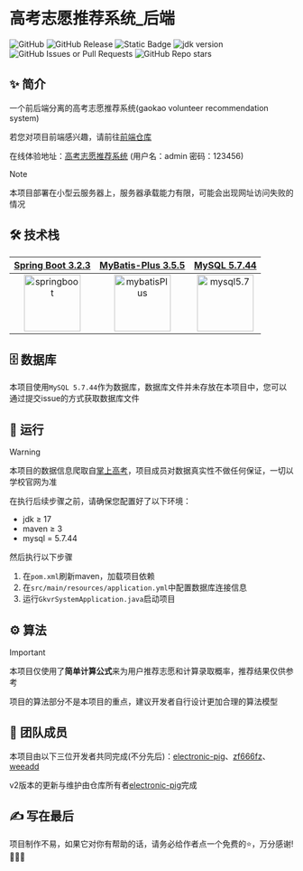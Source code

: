 # 高考志愿推荐系统_后端

![GitHub](https://img.shields.io/github/license/electronic-pig/gkvr_system_backend)
![GitHub Release](https://img.shields.io/github/v/release/electronic-pig/gkvr_system_backend)
![Static Badge](https://img.shields.io/badge/collaborator-3-lightblue)
![jdk version](https://img.shields.io/badge/jdk-17+-orange.svg)
![GitHub Issues or Pull Requests](https://img.shields.io/github/issues-closed/electronic-pig/gkvr_system_backend)
![GitHub Repo stars](https://img.shields.io/github/stars/electronic-pig/gkvr_system_backend)

## ✨ 简介

一个前后端分离的高考志愿推荐系统(gaokao volunteer recommendation system)

若您对项目前端感兴趣，请前往[前端仓库](https://github.com/electronic-pig/gkvr_system_frontend)

在线体验地址：[高考志愿推荐系统](http://electronic-pig.eastasia.cloudapp.azure.com/) (用户名：admin 密码：123456)

> [!NOTE]
> 本项目部署在小型云服务器上，服务器承载能力有限，可能会出现网址访问失败的情况

## 🛠 技术栈

| [Spring Boot 3.2.3](https://springdoc.cn/spring-boot/) | [MyBatis-Plus 3.5.5](https://baomidou.com/) | [MySQL 5.7.44](https://dev.mysql.com/downloads/windows/installer/5.7.html) |
|:---:|:--:|:--:|
| [<img src="https://github.com/electronic-pig/gkvr_system_backend/assets/103497254/dda83365-cda4-4ae9-bd10-9c379e267e7a" alt="springboot" height="100px"/>](https://springdoc.cn/spring-boot/) | [<img src="https://github.com/electronic-pig/gkvr_system_backend/assets/103497254/a45933bd-549f-4636-88bf-0d79babe41d3" alt="mybatisPlus" height="100px"/>](https://baomidou.com/) | [<img src="https://github.com/electronic-pig/gkvr_system_backend/assets/103497254/5fa43d20-c089-480c-a9af-f67b12e16ed1" alt="mysql5.7" height="100px"/>](https://dev.mysql.com/downloads/windows/installer/5.7.html) |

## 🗄️ 数据库

本项目使用`MySQL 5.7.44`作为数据库，数据库文件并未存放在本项目中，您可以通过提交issue的方式获取数据库文件

## 🚀 运行

> [!Warning]
> 本项目的数据信息爬取自[掌上高考](https://www.gaokao.cn/)，项目成员对数据真实性不做任何保证，一切以学校官网为准

在执行后续步骤之前，请确保您配置好了以下环境：

- jdk ≥ 17
- maven ≥ 3
- mysql = 5.7.44

然后执行以下步骤

1. 在`pom.xml`刷新maven，加载项目依赖
2. 在`src/main/resources/application.yml`中配置数据库连接信息
3. 运行`GkvrSystemApplication.java`启动项目

## ⚙️ 算法

> [!Important]
> 本项目仅使用了**简单计算公式**来为用户推荐志愿和计算录取概率，推荐结果仅供参考
> 
> 项目的算法部分不是本项目的重点，建议开发者自行设计更加合理的算法模型

## 🤝 团队成员
本项目由以下三位开发者共同完成(不分先后)：[electronic-pig](https://github.com/electronic-pig)、[zf666fz](https://github.com/zf666fz)、[weeadd](https://github.com/weeadd)

v2版本的更新与维护由仓库所有者[electronic-pig](https://github.com/electronic-pig)完成

## ✍️ 写在最后
项目制作不易，如果它对你有帮助的话，请务必给作者点一个免费的⭐，万分感谢!🙏🙏🙏
